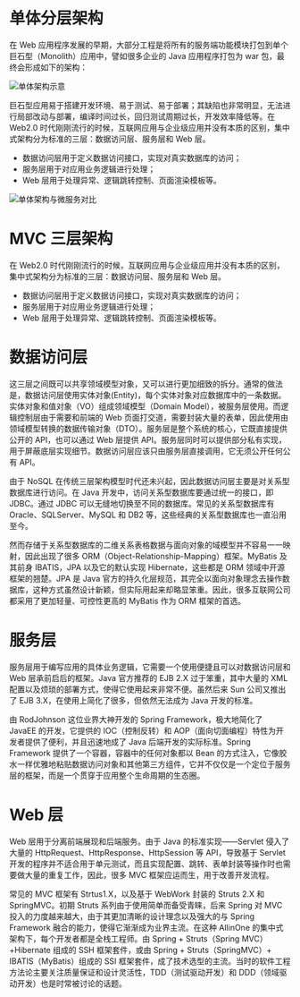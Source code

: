 # 单体分层架构

在 Web 应用程序发展的早期，大部分工程是将所有的服务端功能模块打包到单个巨石型（Monolith）应用中，譬如很多企业的 Java 应用程序打包为 war 包，最终会形成如下的架构：

![单体架构示意](https://i.postimg.cc/RhHL8Q4q/image.png)

巨石型应用易于搭建开发环境、易于测试、易于部署；其缺陷也非常明显，无法进行局部改动与部署，编译时间过长，回归测试周期过长，开发效率降低等。在 Web2.0 时代刚刚流行的时候，互联网应用与企业级应用并没有本质的区别，集中式架构分为标准的三层：数据访问层、服务层和 Web 层。

- 数据访问层用于定义数据访问接口，实现对真实数据库的访问；
- 服务层用于对应用业务逻辑进行处理；
- Web 层用于处理异常、逻辑跳转控制、页面渲染模板等。

![单体架构与微服务对比](https://s2.ax1x.com/2019/12/21/QxP25D.png)

# MVC 三层架构

在 Web2.0 时代刚刚流行的时候，互联网应用与企业级应用并没有本质的区别，集中式架构分为标准的三层：数据访问层、服务层和 Web 层。

- 数据访问层用于定义数据访问接口，实现对真实数据库的访问；
- 服务层用于对应用业务逻辑进行处理；
- Web 层用于处理异常、逻辑跳转控制、页面渲染模板等。

# 数据访问层

这三层之间既可以共享领域模型对象，又可以进行更加细致的拆分。通常的做法是，数据访问层使用实体对象(Entity)，每个实体对象对应数据库中的一条数据。实体对象和值对象（VO）组成领域模型（Domain Model），被服务层使用。而逻辑控制层由于需要和前端的 Web 页面打交道，需要封装大量的表单，因此使用由领域模型转换的数据传输对象（DTO）。服务层是整个系统的核心，它既直接提供公开的 API，也可以通过 Web 层提供 API。服务层同时可以提供部分私有实现，用于屏蔽底层实现细节。数据访问层应该只由服务层直接调用，它无须公开任何公有 API。

由于 NoSQL 在传统三层架构模型时代还未兴起，因此数据访问层主要是对关系型数据库进行访问。在 Java 开发中，访问关系型数据库要通过统一的接口，即 JDBC。通过 JDBC 可以无缝地切换至不同的数据库。常见的关系型数据库有 Oracle、SQLServer、MySQL 和 DB2 等，这些经典的关系型数据库也一直沿用至今。

然而存储于关系型数据库的二维关系表格数据与面向对象的域模型并不容易一一映射，因此出现了很多 ORM（Object-Relationship-Mapping）框架。MyBatis 及其前身 IBATIS，JPA 以及它的默认实现 Hibernate，这些都是 ORM 领域中开源框架的翘楚。JPA 是 Java 官方的持久化层规范，其完全以面向对象理念去操作数据库，这种方式虽然设计新颖，但实际用起来却略显笨重。因此，很多互联网公司都采用了更加轻量、可控性更高的 MyBatis 作为 ORM 框架的首选。

# 服务层

服务层用于编写应用的具体业务逻辑，它需要一个使用便捷且可以对数据访问层和 Web 层承前启后的框架。Java 官方推荐的 EJB 2.X 过于笨重，其中大量的 XML 配置以及烦琐的部署方式，使得它使用起来非常不便。虽然后来 Sun 公司又推出了 EJB 3.X，在使用上简化了很多，但依然无法成为 Java 开发的标准。

由 RodJohnson 这位业界大神开发的 Spring Framework，极大地简化了 JavaEE 的开发，它提供的 IOC（控制反转）和 AOP（面向切面编程）特性为开发者提供了便利，并且迅速地成了 Java 后端开发的实际标准。Spring Framework 提供了一个容器，容器中的任何对象都以 Bean 的方式注入，它像胶水一样优雅地粘贴数据访问对象和其他第三方组件，它并不仅仅是一个定位于服务层的框架，而是一个贯穿于应用整个生命周期的生态圈。

# Web 层

Web 层用于分离前端展现和后端服务。由于 Java 的标准实现——Servlet 侵入了大量的 HttpRequest、HttpResponse、HttpSession 等 API，导致基于 Servlet 开发的程序并不适合用于单元测试，而且实现配置、跳转、表单封装等操作时也需要做大量的重复工作，因此，很多 MVC 框架应运而生，用于改善开发流程。

常见的 MVC 框架有 Strtus1.X，以及基于 WebWork 封装的 Struts 2.X 和 SpringMVC。初期 Struts 系列由于使用简单而备受青睐，后来 Spring 对 MVC 投入的力度越来越大，由于其更加清晰的设计理念以及强大的与 Spring Framework 融合的能力，使得它渐渐成为业界主流。在这种 AllinOne 的集中式架构下，每个开发者都是全栈工程师。由 Spring + Struts（Spring MVC）+Hibernate 组成的 SSH 框架套件，或由 Spring + Struts（SpringMVC）+ IBATIS（MyBatis）组成的 SSI 框架套件，成了技术选型的主流。当时的软件工程方法论主要关注质量保证和设计灵活性，TDD（测试驱动开发）和 DDD（领域驱动开发）也是时常被讨论的话题。
